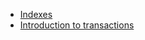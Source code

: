 - [Indexes](https://github.com/thaihuynh1717/fictional-waffle/tree/master/SQL%20for%20Backend%20Developers/Indexes/README.md)
- [Introduction to transactions](https://github.com/thaihuynh1717/fictional-waffle/blob/master/SQL%20for%20Backend%20Developers/Introduction%20to%20transactions/README.md)
